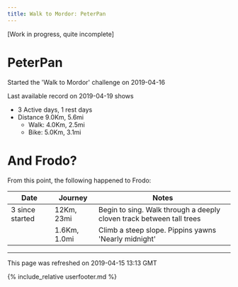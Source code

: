```yaml
---
title: Walk to Mordor: PeterPan
---
```


\[Work in progress, quite incomplete\]

# PeterPan

Started the 'Walk to Mordor' challenge on 2019-04-16

Last available record on 2019-04-19 shows
* 3 Active days, 1 rest days
* Distance 9.0Km, 5.6mi
  * Walk: 4.0Km, 2.5mi
  * Bike: 5.0Km, 3.1mi

# And Frodo?
From this point, the following happened to Frodo:

| Date | Journey | Notes |
|---|---|---|
| 3 since started | 12Km, 23mi | Begin to sing. Walk through a deeply cloven track between tall trees |
|  | 1.6Km, 1.0mi | Climb a steep slope. Pippins yawns 'Nearly midnight' |


---
This page was refreshed on 2019-04-15 13:13 GMT

{% include_relative userfooter.md %}
